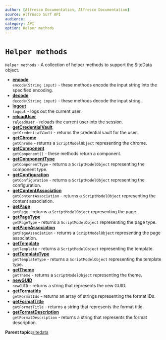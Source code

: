 ```yaml
---
author: [Alfresco Documentation, Alfresco Documentation]
source: Alfresco Surf API
audience: 
category: API
option: Helper methods
---
```


# `Helper methods`

`Helper methods` - A collection of helper methods to support the SiteData object.

-   **[encode](../references/APISurf-ScriptSiteData-Helper-encode.md)**  
`encode(String input)` - these methods encode the input string into the specified encoding.
-   **[decode](../references/APISurf-ScriptSiteData-Helper-decode.md)**  
`decode(String input)` - these methods decode the input string.
-   **[logout](../references/APISurf-ScriptSiteData-Helper-logout.md)**  
`logout` - logs out the current user.
-   **[reloadUser](../references/APISurf-ScriptSiteData-Helper-reloadUser.md)**  
`reloadUser` - reloads the current user into the session.
-   **[getCredentialVault](../references/APISurf-ScriptSiteData-Helper-getCredentialVault.md)**  
`getCredentialVault` - returns the credential vault for the user.
-   **[getChrome](../references/APISurf-ScriptSiteData-Helper-getChrome.md)**  
`getChrome` - returns a `ScriptModelObject` representing the chrome.
-   **[getComponent](../references/APISurf-ScriptSiteData-Helper-getComponent.md)**  
`getComponent()` - these methods return a component.
-   **[getComponentType](../references/APISurf-ScriptSiteData-Helper-getComponentType.md)**  
`getComponentType` - returns a `ScriptModelObject` representing the component type.
-   **[getConfiguration](../references/APISurf-ScriptSiteData-Helper-getConfiguration.md)**  
`getConfiguration` - returns a `ScriptModelObject` representing the configuration.
-   **[getContentAssociation](../references/APISurf-ScriptSiteData-Helper-getContentAssociation.md)**  
`getContentAssociation` - returns a `ScriptModelObject` representing the content association.
-   **[getPage](../references/APISurf-ScriptSiteData-Helper-getPage.md)**  
`getPage` - returns a `ScriptModelObject` representing the page.
-   **[getPageType](../references/APISurf-ScriptSiteData-Helper-getPageType.md)**  
`getPageType` - returns a `ScriptModelObject` representing the page type.
-   **[getPageAssociation](../references/APISurf-ScriptSiteData-Helper-getPageAssociation.md)**  
`getPageAssociation` - returns a `ScriptModelObject` representing the page association.
-   **[getTemplate](../references/APISurf-ScriptSiteData-Helper-getTemplate.md)**  
`getTemplate` - returns a `ScriptModelObject` representing the template.
-   **[getTemplateType](../references/APISurf-ScriptSiteData-Helper-getTemplateType.md)**  
`getTemplateType` - returns a `ScriptModelObject` representing the template type.
-   **[getTheme](../references/APISurf-ScriptSiteData-Helper-getTheme.md)**  
`getTheme` - returns a `ScriptModelObject` representing the theme.
-   **[newGUID](../references/APISurf-ScriptSiteData-Helper-newGUID.md)**  
`newGUID` - returns a string that represents the new GUID.
-   **[getFormatIds](../references/APISurf-ScriptSiteData-Helper-getFormatIds.md)**  
`getFormatIds` - returns an array of strings representing the format IDs.
-   **[getFormatTitle](../references/APISurf-ScriptSiteData-Helper-getFormatTitle.md)**  
`getFormatTitle` - returns a string that represents the format title.
-   **[getFormatDescription](../references/APISurf-ScriptSiteData-Helper-getFormatDescription.md)**  
`getFormatDescription` - returns a string that represents the format description.

**Parent topic:**[sitedata](../references/APISurf-sitedata.md)

